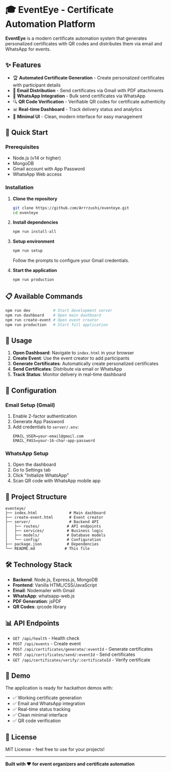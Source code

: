 # 🎓 EventEye - Certificate Automation Platform

**EventEye** is a modern certificate automation system that generates personalized certificates with QR codes and distributes them via email and WhatsApp for events.

## ✨ Features

- 🏆 **Automated Certificate Generation** - Create personalized certificates with participant details
- 📧 **Email Distribution** - Send certificates via Gmail with PDF attachments
- 📱 **WhatsApp Integration** - Bulk send certificates via WhatsApp
- 🔍 **QR Code Verification** - Verifiable QR codes for certificate authenticity
- 📊 **Real-time Dashboard** - Track delivery status and analytics
- 🎨 **Minimal UI** - Clean, modern interface for easy management

## 🚀 Quick Start

### Prerequisites
- Node.js (v14 or higher)
- MongoDB
- Gmail account with App Password
- WhatsApp Web access

### Installation

1. **Clone the repository**
   ```bash
   git clone https://github.com/Arrrzushi/eventeye.git
   cd eventeye
   ```

2. **Install dependencies**
   ```bash
   npm run install-all
   ```

3. **Setup environment**
   ```bash
   npm run setup
   ```
   Follow the prompts to configure your Gmail credentials.

4. **Start the application**
   ```bash
   npm run production
   ```

## 📋 Available Commands

```bash
npm run dev          # Start development server
npm run dashboard    # Open main dashboard
npm run create-event # Open event creator
npm run production   # Start full application
```

## 🎯 Usage

1. **Open Dashboard**: Navigate to `index.html` in your browser
2. **Create Event**: Use the event creator to add participants
3. **Generate Certificates**: Automatically create personalized certificates
4. **Send Certificates**: Distribute via email or WhatsApp
5. **Track Status**: Monitor delivery in real-time dashboard

## 🔧 Configuration

### Email Setup (Gmail)
1. Enable 2-factor authentication
2. Generate App Password
3. Add credentials to `server/.env`:
   ```
   EMAIL_USER=your-email@gmail.com
   EMAIL_PASS=your-16-char-app-password
   ```

### WhatsApp Setup
1. Open the dashboard
2. Go to Settings tab
3. Click "Initialize WhatsApp"
4. Scan QR code with WhatsApp mobile app

## 📁 Project Structure

```
eventeye/
├── index.html              # Main dashboard
├── create-event.html       # Event creator
├── server/                 # Backend API
│   ├── routes/            # API endpoints
│   ├── services/          # Business logic
│   ├── models/            # Database models
│   └── config/            # Configuration
├── package.json           # Dependencies
└── README.md             # This file
```

## 🛠️ Technology Stack

- **Backend**: Node.js, Express.js, MongoDB
- **Frontend**: Vanilla HTML/CSS/JavaScript
- **Email**: Nodemailer with Gmail
- **WhatsApp**: whatsapp-web.js
- **PDF Generation**: jsPDF
- **QR Codes**: qrcode library

## 📊 API Endpoints

- `GET /api/health` - Health check
- `POST /api/events` - Create event
- `POST /api/certificates/generate/:eventId` - Generate certificates
- `POST /api/certificates/send/:eventId` - Send certificates
- `GET /api/certificates/verify/:certificateId` - Verify certificate

## 🎉 Demo

The application is ready for hackathon demos with:
- ✅ Working certificate generation
- ✅ Email and WhatsApp integration
- ✅ Real-time status tracking
- ✅ Clean minimal interface
- ✅ QR code verification

## 📝 License

MIT License - feel free to use for your projects!

---

**Built with ❤️ for event organizers and certificate automation**